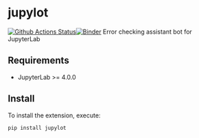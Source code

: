 # jupylot

[![Github Actions Status](https://github.com/vrvrv/jupylot/actions/workflows/build.yml/badge.svg)](https://github.com/vrvrv/jupylot/actions/workflows/build.yml)[![Binder](https://mybinder.org/badge_logo.svg)](https://mybinder.org/v2/gh/vrvrv/jupylot.git/main?urlpath=lab)
Error checking assistant bot for JupyterLab

## Requirements

- JupyterLab >= 4.0.0

## Install

To install the extension, execute:

```bash
pip install jupylot
```
